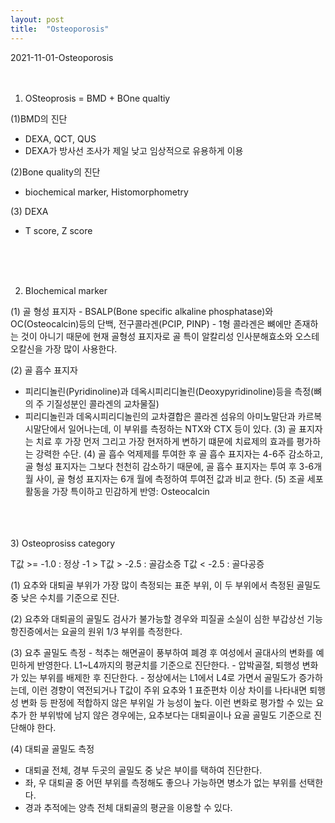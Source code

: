 ```yaml
---
layout: post
title:  "Osteoporosis"
---
```


2021-11-01-Osteoporosis
<br><br><br>
1) OSteoprosis = BMD + BOne qualtiy 

(1)BMD의 진단
- DEXA, QCT, QUS
- DEXA가 방사선 조사가 제일 낮고 임상적으로 유용하게 이용

(2)Bone quality의 진단
 - biochemical marker, Histomorphometry

(3) DEXA 
 - T score, Z score

 <p></p>
  <p></p>
   <p></p>
<br><br><br>

2) BIochemical marker
 <p> (1) 골 형성 표지자 
 - BSALP(Bone specific alkaline phosphatase)와 OC(Osteocalcin)등의 단백, 전구콜라겐(PCIP, PINP)
 - 1형 콜라겐은 뼈에만 존재하는 것이 아니기 때문에 현재 골형성 표지자로 골 특이 알칼리성 인사분해효소와 오스테오칼신을 가장 많이 사용한다. </p>
 
 (2) 골 흡수 표지자 
 - 피리디놀린(Pyridinoline)과 데옥시피리디놀린(Deoxypyridinoline)등을 측정(뼈의 주 기질성분인 콜라겐의 교차물질) 
 - 피리디놀린과 데옥시피리디놀린의 교차결합은 콜라겐 섬유의 아미노말단과 카르복시말단에서 일어나는데, 이 부위를 측정하는 NTX와 CTX 등이 있다. 
 (3) 골 표지자는 치료 후 가장 먼저 그리고 가장 현저하게 변하기 떄문에 치료제의 효과를 평가하는 강력한 수단. 
 (4) 골 흡수 억제제를 투여한 후 골 흡수 표지자는 4-6주 감소하고, 골 형성 표지자는 그보다 천천히 감소하기 때문에, 골 흡수 표지자는 투여 후 3-6개월 사이, 골 형성 표지자는 6개      월에 측정하여 투여전 값과 비교 한다.
 (5) 조골 세포 활동을 가장 특이하고 민감하게 반영: Osteocalcin 
 
 
 
 <p></p>
  <p></p> 
   <p></p>
 <br><br><br>
 3) Osteoprosiss category 
 
 T값 >= -1.0 : 정상
 -1 > T값 > -2.5 : 골감소증
 T값 < -2.5 : 골다공증
 
 (1) 요추와 대퇴골 부위가 가장 많이 측정되는 표준 부위, 이 두 부위에서 측정된 골밀도 중 낮은 수치를 기준으로 진단. 
  <p>(2) 요추와 대퇴골의 골밀도 검사가 불가능할 경우와 피질골 소실이 심한 부갑상선 기능 항진증에서는 요골의 원위 1/3 부위를 측정한다. </p>
  <p>(3) 요추 골밀도 측정 
  - 척추는 해면골이 풍부하여 폐경 후 여성에서 골대사의 변화를 예민하게 반영한다. L1~L4까지의 평균치를 기준으로 진단한다. 
  - 압박골절, 퇴행성 변화가 있는 부위를 배제한 후 진단한다. 
  - 정상에서는 L1에서 L4로 가면서 골밀도가 증가하는데, 이런 경향이 역전되거나 T값이 주위 요추와 1 표준편차 이상 차이를 나타내면 퇴행성 변화 등 판정에 적합하지 않은 부위일 가      능성이 높다. 이런 변화로 평가할 수 있는 요추가 한 부위밖에 남지 않은 경우에는, 요추보다는 대퇴골이나 요골 골밀도 기준으로 진단해야 한다. </p>
  
  (4) 대퇴골 골밀도 측정 
  - 대퇴골 전체, 경부 두곳의 골밀도 중 낮은 부이를 택하여 진단한다. 
  - 좌, 우 대퇴골 중 어떤 부위를 측정해도 좋으나 가능하면 병소가 없는 부위를 선택한다. 
  - 경과 추적에는 양측 전체 대퇴골의 평균을 이용할 수 있다. 
  
  

